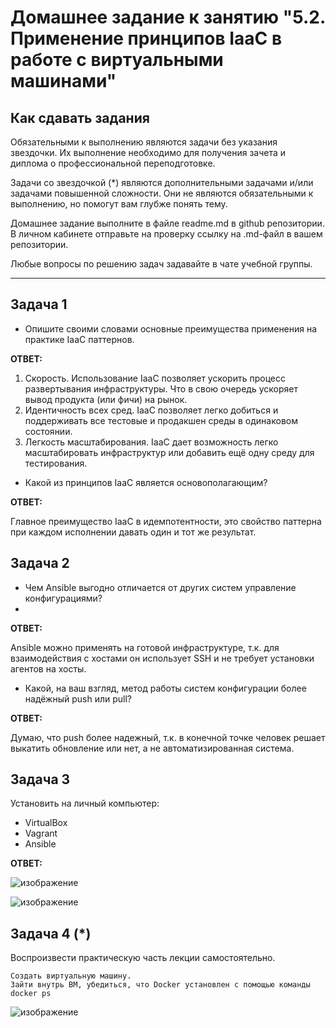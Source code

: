 
# Домашнее задание к занятию "5.2. Применение принципов IaaC в работе с виртуальными машинами"

## Как сдавать задания

Обязательными к выполнению являются задачи без указания звездочки. Их выполнение необходимо для получения зачета и диплома о профессиональной переподготовке.

Задачи со звездочкой (*) являются дополнительными задачами и/или задачами повышенной сложности. Они не являются обязательными к выполнению, но помогут вам глубже понять тему.

Домашнее задание выполните в файле readme.md в github репозитории. В личном кабинете отправьте на проверку ссылку на .md-файл в вашем репозитории.

Любые вопросы по решению задач задавайте в чате учебной группы.

---

## Задача 1

- Опишите своими словами основные преимущества применения на практике IaaC паттернов.

**ОТВЕТ:**

1. Скорость. Использование IaaC позволяет ускорить процесс развертывания инфраструктуры. Что в свою очередь ускоряет вывод продукта (или фичи) на рынок.
2. Идентичность всех сред. IaaC позволяет легко добиться и поддерживать все тестовые и продакшен среды в одинаковом состоянии.
3. Легкость масштабирования. IaaC дает возможность легко масштабировать инфраструктур или добавить ещё одну среду для тестирования.

- Какой из принципов IaaC является основополагающим?

**ОТВЕТ:**

Главное преимущество IaaC в идемпотентности, это свойство паттерна при каждом исполнении давать один и тот же результат.


## Задача 2

- Чем Ansible выгодно отличается от других систем управление конфигурациями?
- 
**ОТВЕТ:**

Ansible можно применять на готовой инфраструктуре, т.к. для взаимодействия с хостами он использует SSH и не требует установки агентов на хосты.

- Какой, на ваш взгляд, метод работы систем конфигурации более надёжный push или pull?

**ОТВЕТ:**

Думаю, что push более надежный, т.к. в конечной точке человек решает выкатить обновление или нет, а не автоматизированная система.


## Задача 3

Установить на личный компьютер:

- VirtualBox
- Vagrant
- Ansible


**ОТВЕТ:**

![изображение](https://user-images.githubusercontent.com/89098193/213012019-3ae310a9-387d-4120-94ae-71e09aaa7dc9.png)

![изображение](https://user-images.githubusercontent.com/89098193/213012045-2ad7ea35-fdd1-4c88-bc99-27d1d67a4a80.png)


## Задача 4 (*)

Воспроизвести практическую часть лекции самостоятельно.

    Создать виртуальную машину.
    Зайти внутрь ВМ, убедиться, что Docker установлен с помощью команды docker ps


![изображение](https://user-images.githubusercontent.com/89098193/213012157-6af08edf-8e4d-4315-b111-9abac53f2d0b.png)

